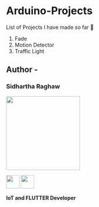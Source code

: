 # Arduino-Projects
List of Projects I have made so far 📝
1. Fade
2. Motion Detector
3. Traffic Light

## Author  -
###  Sidhartha Raghaw

<img src = "https://user-images.githubusercontent.com/93781577/193874412-e35fa67f-081c-4740-b6b9-76dbabbe0406.png"  height="200">


<a href = https://github.com/OpSiDop><img src = "https://www.iconninja.com/files/914/672/909/github-icon.png" width="36" height = "36"/></a>
<a href = "https://www.instagram.com/pssy_destroyer_sid/">
<img src = "https://www.iconninja.com/files/268/699/635/instagram-icon.png" width="36" height="36"/>
</a>
</p>
 <strong>IoT and FLUTTER Developer<strong>
